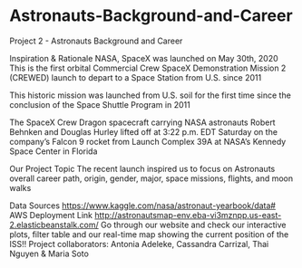 # Astronauts-Background-and-Career
Project 2 - Astronauts Background and Career

Inspiration & Rationale
NASA, SpaceX was launched on May 30th, 2020 This is the first orbital Commercial Crew SpaceX Demonstration Mission 2 (CREWED) launch to depart to a Space Station from U.S. since 2011

This historic mission was launched from U.S. soil for the first time since the conclusion of the Space Shuttle Program in 2011

The SpaceX Crew Dragon spacecraft carrying NASA astronauts Robert Behnken and Douglas Hurley lifted off at 3:22 p.m. EDT Saturday on the company’s Falcon 9 rocket from Launch Complex 39A at NASA’s Kennedy Space Center in Florida

Our Project Topic
The recent launch inspired us to focus on Astronauts overall career path, origin, gender, major, space missions, flights, and moon walks

Data Sources
https://www.kaggle.com/nasa/astronaut-yearbook/data#
AWS Deployment Link
http://astronautsmap-env.eba-vi3mznpp.us-east-2.elasticbeanstalk.com/
Go through our website and check our interactive plots, filter table and our real-time map showing the current position of the ISS!!
Project collaborators: Antonia Adeleke, Cassandra Carrizal, Thai Nguyen & Maria Soto
